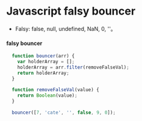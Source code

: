 Javascript falsy bouncer
=========================

- Falsy: false, null, undefined, NaN, 0, ''。

#### falsy bouncer

```js
  function bouncer(arr) {
    var holderArray = [];
    holderArray = arr.filter(removeFalseVal);
    return holderArray;
  }
  
  function removeFalseVal(value) {
    return Boolean(value);
  }
  
  bouncer([7, 'cate', '', false, 9, 0]);
```
